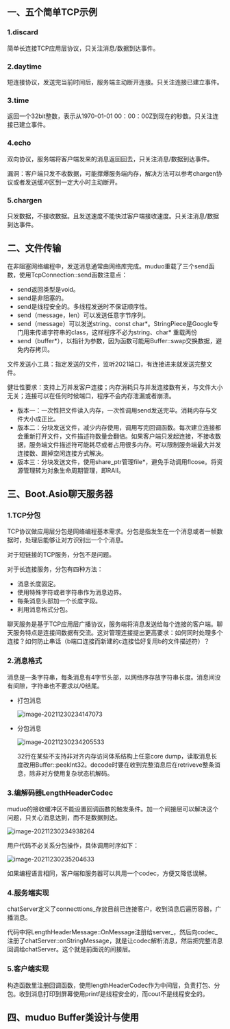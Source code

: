 ## 一、五个简单TCP示例

### 1.discard

简单长连接TCP应用层协议，只关注消息/数据到达事件。

### 2.daytime

短连接协议，发送完当前时间后，服务端主动断开连接。只关注连接已建立事件。

### 3.time

返回一个32bit整数，表示从1970-01-01 00：00：00Z到现在的秒数。只关注连接已建立事件。

### 4.echo

双向协议，服务端将客户端发来的消息返回回去，只关注消息/数据到达事件。

漏洞：客户端只发不收数据，可能撑爆服务端内存，解决方法可以参考chargen协议或者发送缓冲区到一定大小时主动断开。

### 5.chargen

只发数据，不接收数据。且发送速度不能快过客户端接收速度。只关注消息/数据到达事件。



## 二、文件传输

在非阻塞网络编程中，发送消息通常由网络库完成。muduo重载了三个send函数，使用TcpConnection::send函数注意点：

- send返回类型是void。
- send是非阻塞的。
- send是线程安全的。多线程发送时不保证顺序性。
- send（message，len）可以发送任意字节序列。
- send（message）可以发送string、const char*。StringPiece是Google专门用来传递字符串的class，这样程序不必为string、char* 重载两份
- send（buffer*），以指针为参数，因为函数可能用Buffer::swap交换数据，避免内存拷贝。

文件发送小工具：指定发送的文件，监听2021端口，有连接进来就发送完整文件。

健壮性要求：支持上万并发客户连接；内存消耗只与并发连接数有关，与文件大小无关；连接可以在任何时候端口，程序不会内存泄漏或者崩溃。

- 版本一：一次性把文件读入内存，一次性调用send发送完毕。消耗内存与文件大小成正比。
- 版本二：分块发送文件，减少内存使用，调用写完回调函数。每次建立连接都会重新打开文件，文件描述符数量会翻倍。如果客户端只发起连接，不接收数据，服务端文件描述符可能耗尽或者占用很多内存。可以限制服务端最大并发连接数、踢掉空闲连接方式解决。
- 版本三：分块发送文件，使用share_ptr管理file*，避免手动调用flcose。将资源管理转为对象生命周期管理，即RAII。



## 三、Boot.Asio聊天服务器

### 1.TCP分包

TCP协议做应用层分包是网络编程基本需求。分包是指发生在一个消息或者一帧数据时，处理后能够让对方识别出一个个消息。

对于短链接的TCP服务，分包不是问题。

对于长连接服务，分包有四种方法：

- 消息长度固定。
- 使用特殊字符或者字符串作为消息边界。
- 每条消息头部加一个长度字段。
- 利用消息格式分包。



聊天服务是基于TCP应用层广播协议，服务端将消息发送给每个连接的客户端。聊天服务特点是连接间数据有交流。这对管理连接提出更高要求：如何同时处理多个连接？如何防止串话（b端口连接而新建的c连接恰好复用b的文件描述符）？

### 2.消息格式

消息是一条字符串，每条消息有4字节头部，以网络序存放字符串长度。消息间没有间隙，字符串也不要求以/0结尾。

- 打包消息

  ![image-20211230234147073](https://cdn.jsdelivr.net/gh/JarvisTH/picbed/img/20211230234155.png)

- 分包消息

  ![image-20211230234205533](https://cdn.jsdelivr.net/gh/JarvisTH/picbed/img/20211230234207.png)

  32行在某些不支持非对齐内存访问体系结构上任意core dump，读取消息长度改用Buffer::peekInt32。decode时要在收到完整消息后在retriveve整条消息，除非对方使用复杂状态机解码。

### 3.编解码器LengthHeaderCodec

muduo的接收缓冲区不能设置回调函数的触发条件。加一个间接层可以解决这个问题，只关心消息达到，而不是数据到达。

![image-20211230234938264](https://cdn.jsdelivr.net/gh/JarvisTH/picbed/img/20211230234939.png)

用户代码不必关系分包操作，具体调用时序如下：

![image-20211230235204633](https://cdn.jsdelivr.net/gh/JarvisTH/picbed/img/20211230235205.png)

如果编程语言相同，客户端和服务器可以共用一个codec，方便又降低误解。

### 4.服务端实现

chatServer定义了connecttions_存放目前已连接客户，收到消息后遍历容器，广播消息。

代码中将LengthHeaderMessage::OnMessage注册给server_，然后向codec_注册了chatServer::onStringMessage，就是让codec解析消息，然后把完整消息回调给chatServer。这个就是前面说的间接层。

### 5.客户端实现

构造函数里注册回调函数，使用lengthHeaderCodec作为中间层，负责打包、分包。收到消息打印到屏幕使用printf是线程安全的，而cout不是线程安全的。

## 四、muduo Buffer类设计与使用

